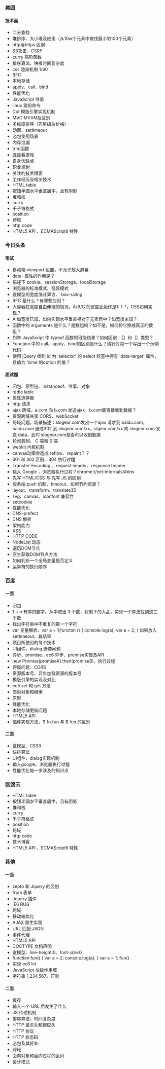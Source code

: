 ### 美团

#### 技术面

* 二分查找
* 堆排序、大小堆及应用（从10w个元素中查找最小的100个元素）
* http与https 区别
* SS攻击、CSRF
* curry 高阶函数
* 排序算法、快排时间复杂度
* css 渲染机制 1/60
* BFC
* 本地存储
* apply、call、bind
* 性能优化
* JavaScript 继承
* linux 常用命令
* Dot 模版引擎实现机制
* MVC MVVM及区别
* 多维度排序（先星级后价格）
* 动画、settimeout
* 必包使用场景
* 内存泄漏
* trim函数
* 连连看游戏
* 自身优缺点
* 职业规划
* 关注的技术博客
* 工作经历及相关技术
* HTML table
* 按钮半圆水平垂直居中，且有阴影
* 堆和栈
* curry
* 千子符格式
* position
* 跨域
* http code
* HTML5 API 、ECMAScript6 特性

### 今日头条

#### 笔试

* 移动端 viewport 设置，不允许放大屏幕
* data- 属性的作用是？
* 描述下 cookie、sessionStorage、localStorage
* 浏览器的标准模式、怪异模式
* 盒模型的宽度值计算方、 box-sizing
* BFC 是什么？有哪些应用？
* 大容器在宽度自由伸缩的情况，A/B/C 的宽度比始终是1: 1: 1，CSS如何实现？
* A 如宽度已知，如何实现水平垂直相对于元素居中？如宽度未知？
* 函数中的 arguments 是什么？是数组吗？如不是，如何将它换成真正的数组？
* 列举 JavaScript 中 typeof 函数的可能结果？如何区别：［］和｛｝类型？
* Function 中的 call、apply、bind的区别是什么？请针对每一个写出一个示例代码
* 使用 jQuery 找到 id 为 'selector' 的 select 标签中拥有 'data-target' 属性，且值为  'isme'的option 的值？

#### 面试题

* 闭包、原型链、instanceof、继承、对象
* radio lable
* 属性选择器
* http 请求
* ajax 跨域、a.com 向 b.com 发送ajax，b.com能否接收到数据？
* 资源跨域共享 CORS、webSocket
* 跨域问题，场景描述：slogeor.com发出一个ajax 请求到 baidu.com，baidu.com 通过302 到 slogeor.com/xx，slgeor.com/xx 向 slogeor.com 发送 data，此时 slogeor.com是否可以收到数据
* 轮询机制、 C 端和 S 端
* webkit  内核机制
* canvas动画会造成 reflow、repaint？？
* 301 和 302 区别、304 执行过程
* Transfer-Encoding 、request header、response header
* 输入 Google ，浏览器执行过程？chrome://net-internals/#dns
* 先写 HTML/CSS 与 先写 JS 的区别
* 服务端 push 机制、timeout、如何节约资源？
* layout、transform、translate3D
* svg、canvas、iconfont 兼容性
* setcookie
* 性能优化
* DNS-prefect
* DNS 解析
* 架构能力
* XSS
* HTTP CODE
* NodeList 动态
* 遍历DOM节点
* 原生获取DOM节点方法
* 如何判断一个全局变量是否定义
* 运算符的执行顺序

### 百度

#### 一面

* 闭包
* 1 ~ n 有序的数字，从中取出 3 个数，将剩下的大乱，实现一个算法找到这三个数
* 找出字符串中不重复的第一个字符
* var 变量解析，var a = 1;functon () { console.log(a); var a = 2; } 如果放入 settimeout，其结果
* 项目所使用的每个技术
* UI组件，dialog 嵌套问题
* 异步、promise、ec6 异步、promise实现及API
* new Promise(promiseA).then(promiseB)，执行过程
* 跨域问题、CORS
* 资源版本号、异步加载资源的版本号
* 模版引擎的实现及对比
* ec5 set 和 get 方法
* 面向对象和继承
* 原型
* 性能优化
* 本地存储更新问题
* HTML5 API
* 插件实现方法，$.fn.fun 与  $.fun 的区别

#### 二面

* 盒模型、CSS3
* 快排算法
* UI组件、dialog实现机制
* 输入google，浏览器执行过程
* 性能优化每一步涉及的知识点

### 医渡云

* HTML table
* 按钮半圆水平垂直居中，且有阴影
* 堆和栈
* curry
* 千子符格式
* position
* 跨域
* http code
* 技术博客
* HTML5 API 、ECMAScript6 特性

### 其他

#### 一面

* zepto 和 Jquery 的区别
* from 表单
* Jquery 插件
* IE6 BUG
* 跨域
* 移动端优化
* AJAX 原生实现
* URL 匹配 JSON
* 事件代理
* HTML5 API
* DOCTYPE 文档声明
* 盒模型、line-height:0、font-size:0
* function fun() { var a = 2; console.log(a); } var a = 1; fun()
* 实现 ec6 let
* JavaScript 块级作用域
* 字符串 1,234,567、正则

#### 二面

* 缓存
* 输入一个 URL 后发生了什么
* JS 传递机制
* 排序算法，时间复杂度
* HTTP 请求头和相应头
* HTTP 协议
* HTTP 状态码
* 必包及其好处
* 跨域
* 面向对象和面向过程的区间
* 设计模式
